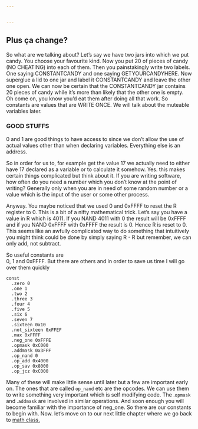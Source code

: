```yaml
---


---
```


<h2 id="plus-ça-change">Plus ça change?</h2>
<p>So what are we talking about? Let’s say we have two jars into which we put candy. You choose your favourite kind. Now you put 20 of pieces of candy (NO CHEATING) into each of them. Then you painstakingly write two labels. One saying CONSTANTCANDY and one saying  GETYOURCANDYHERE. Now superglue a lid to one jar and label it CONSTANTCANDY and leave the other one open. We can now be certain that the CONSTANTCANDY jar contains 20 pieces of candy while it’s more than likely that the other one is empty. Oh come on, you know you’d eat them after doing all that work. So constants are values that are WRITE ONCE.  We will talk about the muteable variables later.</p>
<h3 id="good-stuffs">GOOD STUFFS</h3>
<p>0 and 1 are good things to have access to since we don’t allow the use of actual values other  than when declaring variables. Everything else is an address.</p>
<p>So in order for us to, for example get the value 17 we actually need to either have 17 declared as a variable or to calculate it somehow. Yes. this makes certain things complicated but think about it. If you are writing software, how often do you need a number which you don’t know at the point of writing? Generally only when you are in need of some random number or a value which is the input of the user or some other process.</p>
<p>Anyway.  You maybe noticed that we used 0 and 0xFFFF to reset the R register to 0. This is a bit of a nifty mathematical trick. Let’s say you have a value in R which is 4011. If you NAND 4011 with 0 the result will be 0xFFFF and if you NAND 0xFFFF with 0xFFFF the result is 0. Hence R is reset to 0.<br>
This seems like an awfully complicated way to do something that intuitively you might think could be done by simply saying R  - R but remember, we can only add, not subtract.</p>
<p>So useful constants are<br>
0, 1 and 0xFFFF. But there are others and in order to save us time I will go over them quickly</p>
<pre><code>const
  .zero 0
  .one 1
  .two 2
  .three 3
  .four 4
  .five 5
  .six 6
  .seven 7
  .sixteen 0x10
  .not_sixteen 0xFFEF
  .max 0xFFFF
  .neg_one 0xFFFE
  .opmask 0xC000
  .addmask 0x3FFF
  .op_nand 0
  .op_add 0x4000
  .op_sav 0x8000
  .op_jcz 0xC000
</code></pre>
<p>Many of these will make little sense until later but a few are important early on. The ones that are called <code>op_nand</code> etc are the opcodes. We can use them to write something very important which is self modifying code. The .<code>opmask</code> and .<code>addmask</code> are involved in similar operations. And soon enough you will become familiar with the importance of neg_one. So there are our constants to begin with. Now. let’s move on to our next little chapter where we go back to <a href="/oldie/arithmetic.html">math class.</a></p>

